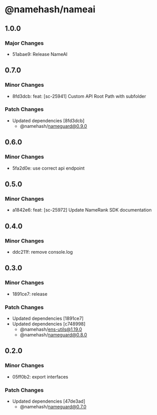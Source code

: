 # @namehash/nameai

## 1.0.0

### Major Changes

- 51abae9: Release NameAI

## 0.7.0

### Minor Changes

- 8fd3dcb: feat: [sc-25941] Custom API Root Path with subfolder

### Patch Changes

- Updated dependencies [8fd3dcb]
  - @namehash/nameguard@0.9.0

## 0.6.0

### Minor Changes

- 5fa2d0e: use correct api endpoint

## 0.5.0

### Minor Changes

- a1842e6: feat: [sc-25972] Update NameRank SDK documentation

## 0.4.0

### Minor Changes

- ddc211f: remove console.log

## 0.3.0

### Minor Changes

- 1891ce7: release

### Patch Changes

- Updated dependencies [1891ce7]
- Updated dependencies [c748998]
  - @namehash/ens-utils@1.19.0
  - @namehash/nameguard@0.8.0

## 0.2.0

### Minor Changes

- 05ff0b2: export interfaces

### Patch Changes

- Updated dependencies [47de3ad]
  - @namehash/nameguard@0.7.0
